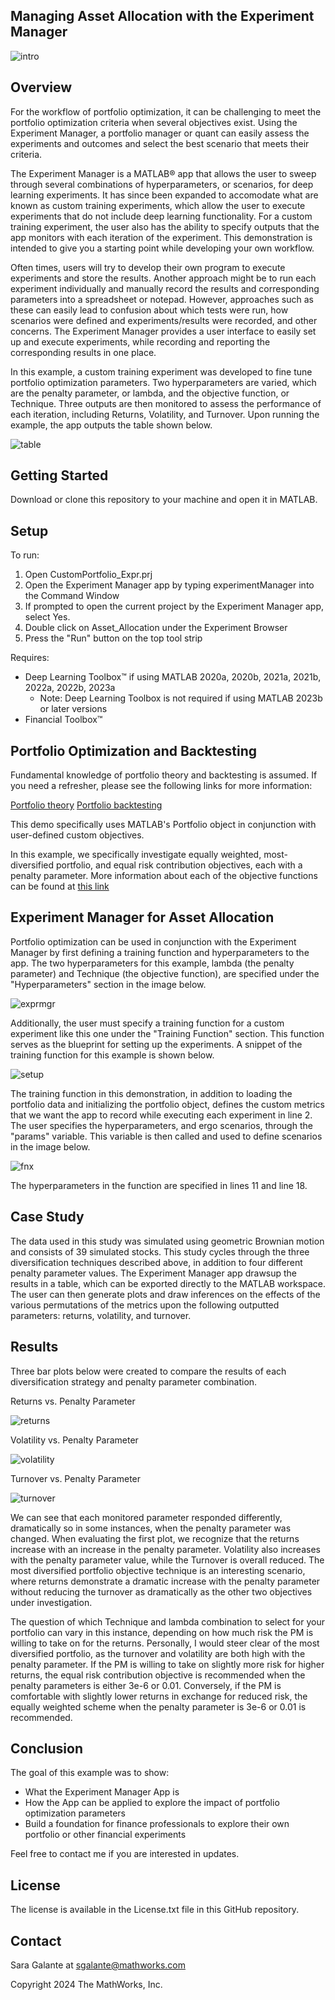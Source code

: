 ## Managing Asset Allocation with the Experiment Manager

![intro](images/intro.png)

## Overview
For the workflow of portfolio optimization, it can be challenging to meet the portfolio optimization criteria when several objectives exist. Using the Experiment Manager, a portfolio manager or quant can easily assess the experiments and outcomes and select the best scenario that meets their criteria.

The Experiment Manager is a MATLAB® app that allows the user to sweep through several combinations
of hyperparameters, or scenarios, for deep learning experiments. It has since been expanded to 
accomodate what are known as custom training experiments, which allow the user to execute experiments
that do not include deep learning functionality. For a custom training experiment, the user also
has the ability to specify outputs that the app monitors with each iteration of the experiment. This
demonstration is intended to give you a starting point while developing your own workflow.

Often times, users will try to develop their own program to execute experiments and store the results.
Another approach might be to run each experiment individually and manually record the results and
corresponding parameters into a spreadsheet or notepad. However, approaches such as these can easily
lead to confusion about which tests were run, how scenarios were defined and experiments/results
were recorded, and other concerns. The Experiment Manager provides a user interface to easily
set up and execute experiments, while recording and reporting the corresponding results in one place.

In this example, a custom training experiment was developed to fine tune portfolio optimization parameters.
Two hyperparameters are varied, which are the penalty parameter, or lambda, and the objective function, or
Technique. Three outputs are then monitored to assess the performance of each iteration, including Returns,
Volatility, and Turnover. Upon running the example, the app outputs the table shown below.

![table](images/table.png)

## Getting Started
Download or clone this repository to your machine and open it in MATLAB.

## Setup
To run:
1. Open CustomPortfolio_Expr.prj
2. Open the Experiment Manager app by typing experimentManager into the Command Window
3. If prompted to open the current project by the Experiment Manager app, select Yes.
4. Double click on Asset_Allocation under the Experiment Browser
5. Press the "Run" button on the top tool strip

Requires:
* Deep Learning Toolbox™ if using MATLAB 2020a, 2020b, 2021a, 2021b, 2022a, 2022b, 2023a
	* Note: Deep Learning Toolbox is not required if using MATLAB 2023b or later versions
* Financial Toolbox™

## Portfolio Optimization and Backtesting
Fundamental knowledge of portfolio theory and backtesting is assumed. If you need a refresher,
please see the following links for more information:

[Portfolio theory](https://corporatefinanceinstitute.com/resources/capital-markets/modern-portfolio-theory-mpt/)
[Portfolio backtesting](https://www.refinitiv.com/en/asset-management-solutions/portfolio-management/backtest-your-portfolio-performance)

This demo specifically uses MATLAB's Portfolio object in conjunction with user-defined custom objectives.

In this example, we specifically investigate equally weighted, most-diversified portfolio, and equal
risk contribution objectives, each with a penalty parameter. More information about each of the objective
functions can be found at [this link](https://www.mathworks.com/help/finance/diversify-portfolio-using-custom-objective-function.html#DiversiPortfoliosUseEstimateCustomObjectivePortfolioExample-3)

## Experiment Manager for Asset Allocation
Portfolio optimization can be used in conjunction with the Experiment Manager by first defining a training function and
hyperparameters to the app. The two hyperparameters for this example, lambda (the penalty parameter) and Technique
(the objective function), are specified under the "Hyperparameters" section in the image below.

![exprmgr](images/exprmgr.png)

Additionally, the user must specify a training function for a custom experiment like this one under the "Training Function" section.
This function serves as the blueprint for setting up the experiments. A snippet of the training function for this example is shown
below.

![setup](images/setup.png)

The training function in this demonstration, in addition to loading the portfolio data and initializing the portfolio
object, defines the custom metrics that we want the app to record while executing each experiment in line 2. The user
specifies the hyperparameters, and ergo scenarios, through the "params" variable. This variable is then called and 
used to define scenarios in the image below.

![fnx](images/fnx.png)

The hyperparameters in the function are specified in lines 11 and line 18.

## Case Study
The data used in this study was simulated using geometric Brownian motion and consists of 39 simulated stocks. This
study cycles through the three diversification techniques described above, in addition to four different penalty
parameter values. The Experiment Manager app drawsup the results in a table, which can be exported directly to the
MATLAB workspace. The user can then generate plots and draw inferences on the effects of the various permutations
of the metrics upon the following outputted parameters: returns, volatility, and turnover.

## Results
Three bar plots below were created to compare the results of each diversification strategy and penalty parameter combination. 

Returns vs. Penalty Parameter

![returns](images/returns.png)

Volatility vs. Penalty Parameter

![volatility](images/volatility.png)

Turnover vs. Penalty Parameter

![turnover](images/turnover.png)

We can see that each monitored parameter responded differently, dramatically so in some instances, when the penalty
parameter was changed. When evaluating the first plot, we recognize that the returns increase with an increase in the
penalty parameter. Volatility also increases with the penalty parameter value, while the Turnover is overall reduced.
The most diversified portfolio objective technique is an interesting scenario, where returns demonstrate a dramatic
increase with the penalty parameter without reducing the turnover as dramatically as the other two objectives under
investigation.

The question of which Technique and lambda combination to select for your portfolio can vary in this instance, depending
on how much risk the PM is willing to take on for the returns. Personally, I would steer clear of the most diversified
portfolio, as the turnover and volatility are both high with the penalty parameter. If the PM is willing to take on
slightly more risk for higher returns, the equal risk contribution objective is recommended when the penalty parameters is
either 3e-6 or 0.01. Conversely, if the PM is comfortable with slightly lower returns in exchange for reduced risk, the
equally weighted scheme when the penalty parameter is 3e-6 or 0.01 is recommended.

## Conclusion
The goal of this example was to show:
* What the Experiment Manager App is
* How the App can be applied to explore the impact of portfolio optimization parameters
* Build a foundation for finance professionals to explore their own portfolio or other financial experiments

Feel free to contact me if you are interested in updates.

## License
The license is available in the License.txt file in this GitHub repository.

## Contact
Sara Galante at sgalante@mathworks.com

Copyright 2024 The MathWorks, Inc.

